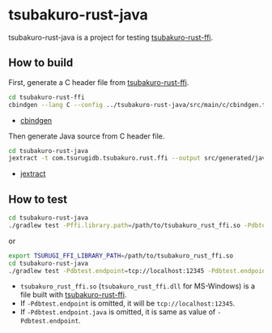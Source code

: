 # tsubakuro-rust-java

tsubakuro-rust-java is a project for testing [tsubakuro-rust-ffi](../tsubakuro-rust-ffi).

## How to build

First, generate a C header file from [tsubakuro-rust-ffi](../tsubakuro-rust-ffi).

```bash
cd tsubakuro-rust-ffi
cbindgen --lang C --config ../tsubakuro-rust-java/src/main/c/cbindgen.toml --output ../tsubakuro-rust-java/src/main/c/tsubakuro-rust-ffi.h
```

- [cbindgen](https://github.com/mozilla/cbindgen)

Then generate Java source from C header file.

```bash
cd tsubakuro-rust-java
jextract -t com.tsurugidb.tsubakuro.rust.ffi --output src/generated/java src/main/c/tsubakuro-rust-ffi.h
```

- [jextract](https://github.com/openjdk/jextract)

## How to test

```bash
cd tsubakuro-rust-java
./gradlew test -Pffi.library.path=/path/to/tsubakuro_rust_ffi.so -Pdbtest.endpoint=tcp://localhost:12345 -Pdbtest.endpoint.java=ipc:tsurugi
```

or

```bash
export TSURUGI_FFI_LIBRARY_PATH=/path/to/tsubakuro_rust_ffi.so
cd tsubakuro-rust-java
./gradlew test -Pdbtest.endpoint=tcp://localhost:12345 -Pdbtest.endpoint.java=ipc:tsurugi
```

- `tsubakuro_rust_ffi.so` (`tsubakuro_rust_ffi.dll` for MS-Windows) is a file built with [tsubakuro-rust-ffi](../tsubakuro-rust-ffi).
- If `-Pdbtest.endpoint` is omitted, it will be `tcp://localhost:12345`.
- If `-Pdbtest.endpoint.java` is omitted, it is same as value of `-Pdbtest.endpoint`.